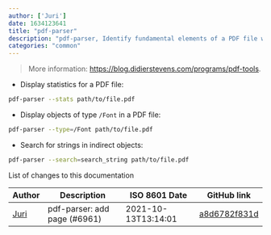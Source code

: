 ```yaml
---
author: ['Juri']
date: 1634123641
title: "pdf-parser"
description: "pdf-parser, Identify fundamental elements of a PDF file without rendering it."
categories: "common"
---
```

> More information: <https://blog.didierstevens.com/programs/pdf-tools>.

- Display statistics for a PDF file:

```bash
pdf-parser --stats path/to/file.pdf
```

- Display objects of type `/Font` in a PDF file:

```bash
pdf-parser --type=/Font path/to/file.pdf
```

- Search for strings in indirect objects:

```bash
pdf-parser --search=search_string path/to/file.pdf
```
List of changes to this documentation


Author | Description | ISO 8601 Date | GitHub link
------|-----|-----|-----
[Juri](mailto:juri.dispan@posteo.net) | pdf-parser: add page (#6961) | 2021-10-13T13:14:01 | [a8d6782f831d](https://github.com/tldr-pages/tldr/commit/a8d6782f831d0475d10c9398fbed5b3862295bd6)

